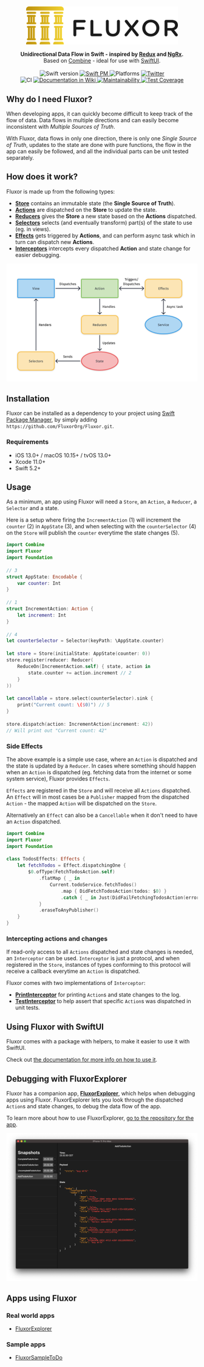 <p align="center">
    <br />
    <img src="https://raw.githubusercontent.com/FluxorOrg/Fluxor/master/Assets/Fluxor-logo.png" width="400" max-width="90%" alt="Fluxor" />
</p>

<p align="center">
    <b>Unidirectional Data Flow in Swift - inspired by <a href="https://redux.js.org">Redux</a> and <a href="https://ngrx.io">NgRx</a>.</b><br />
    Based on <a href="https://developer.apple.com/documentation/combine">Combine</a> - ideal for use with <a href="https://developer.apple.com/documentation/swiftui">SwiftUI</a>.<br />
    <br />
    <img src="https://img.shields.io/badge/Swift-5.2-brightgreen.svg" alt="Swift version" />
    <a href="https://swift.org/package-manager">
        <img src="https://img.shields.io/badge/SwiftPM-compatible-brightgreen.svg?style=flat" alt="Swift PM" />
    </a>
    <img src="https://img.shields.io/badge/platforms-Mac+iOS-brightgreen.svg?style=flat" alt="Platforms" />
    <a href="https://twitter.com/mortengregersen">
        <img src="https://img.shields.io/badge/twitter-@mortengregersen-blue.svg?style=flat" alt="Twitter" />
    </a>
    <br />
    <img src="https://github.com/FluxorOrg/Fluxor/workflows/CI/badge.svg" alt="CI" />
    <a href="https://github.com/FluxorOrg/Fluxor/wiki">
        <img src="https://img.shields.io/badge/Docs-Wiki-brightgreen" alt="Documentation in Wiki" />
    </a>
    <a href="https://codeclimate.com/github/FluxorOrg/Fluxor/maintainability">
        <img src="https://api.codeclimate.com/v1/badges/f2ea66abc81e4a578a31/maintainability" alt="Maintainability" />
    </a>
    <a href="https://codeclimate.com/github/FluxorOrg/Fluxor/test_coverage">
        <img src="https://api.codeclimate.com/v1/badges/f2ea66abc81e4a578a31/test_coverage" alt="Test Coverage" />
    </a>
</p>

## Why do I need Fluxor?
When developing apps, it can quickly become difficult to keep track of the flow of data. Data flows in multiple directions and can easily become inconsistent with *Multiple Sources of Truth*.

With Fluxor, data flows in only one direction, there is only one *Single Source of Truth*, updates to the state are done with pure functions, the flow in the app can easily be followed, and all the individual parts can be unit tested separately.

## How does it work?
Fluxor is made up from the following types:

* [**Store**](Sources/Fluxor/Store.swift) contains an immutable state (the **Single Source of Truth**).
* [**Actions**](Sources/Fluxor/Action.swift) are dispatched on the **Store** to update the state.
* [**Reducers**](Sources/Fluxor/Reducer.swift) gives the **Store** a new state based on the **Actions** dispatched.
* [**Selectors**](Sources/Fluxor/Selector.swift) selects (and eventually transform) part(s) of the state to use (eg. in views).
* [**Effects**](Sources/Fluxor/Effects.swift) gets triggered by **Actions**, and can perform async task which in turn can dispatch new **Actions**.
* [**Interceptors**](Sources/Fluxor/Interceptor.swift) intercepts every dispatched **Action** and state change for easier debugging.

![](https://raw.githubusercontent.com/FluxorOrg/Fluxor/master/Assets/Diagram.png)

## Installation

Fluxor can be installed as a dependency to your project using [Swift Package Manager](https://swift.org/package-manager), by simply adding `https://github.com/FluxorOrg/Fluxor.git`.

### Requirements

- iOS 13.0+ / macOS 10.15+ / tvOS 13.0+
- Xcode 11.0+
- Swift 5.2+

## Usage
As a minimum, an app using Fluxor will need a `Store`, an `Action`, a `Reducer`, a `Selector` and a state.

Here is a setup where firing the `IncrementAction` (1) will increment the `counter` (2) in `AppState` (3), and when selecting with the `counterSelector` (4) on the `Store` will publish the `counter` everytime the state changes (5).

```swift
import Combine
import Fluxor
import Foundation

// 3
struct AppState: Encodable {
    var counter: Int
}

// 1
struct IncrementAction: Action {
    let increment: Int
}

// 4
let counterSelector = Selector(keyPath: \AppState.counter)

let store = Store(initialState: AppState(counter: 0))
store.register(reducer: Reducer(
    ReduceOn(IncrementAction.self) { state, action in
        state.counter += action.increment // 2
    }
))

let cancellable = store.select(counterSelector).sink {
    print("Current count: \($0)") // 5
}

store.dispatch(action: IncrementAction(increment: 42))
// Will print out "Current count: 42"
```

### Side Effects
The above example is a simple use case, where an `Action` is dispatched and the state is updated by a `Reducer`. In cases where something should happen when an `Action` is dispatched (eg. fetching data from the internet or some system service), Fluxor provides `Effects`.

`Effects` are registered in the `Store` and will receive all `Actions` dispatched. An `Effect` will in most cases be a `Publisher` mapped from the dispatched `Action` - the mapped `Action` will be dispatched on the `Store`.

Alternatively an `Effect` can also be a `Cancellable` when it don't need to have an `Action` dispatched.

```swift
import Combine
import Fluxor
import Foundation

class TodosEffects: Effects {
    let fetchTodos = Effect.dispatchingOne {
        $0.ofType(FetchTodosAction.self)
            .flatMap { _ in
                Current.todoService.fetchTodos()
                    .map { DidFetchTodosAction(todos: $0) }
                    .catch { _ in Just(DidFailFetchingTodosAction(error: "An error occurred.")) }
            }
            .eraseToAnyPublisher()
    }
}
```

### Intercepting actions and changes
If read-only access to all `Actions` dispatched and state changes is needed, an `Interceptor` can be used. `Interceptor` is just a protocol, and when registered in the `Store`, instances of types conforming to this protocol will receive a callback everytime an `Action` is dispatched.

Fluxor comes with two implementations of `Interceptor`:

* [**PrintInterceptor**](Sources/Fluxor/Interceptors/PrintInterceptor.swift) for printing `Action`s and state changes to the log.
* [**TestInterceptor**](Sources/FluxorTestSupport/TestInterceptor.swift) to help assert that specific `Action`s was dispatched in unit tests.

## Using Fluxor with SwiftUI
Fluxor comes with a package with helpers, to make it easier to use it with SwiftUI.

Check out [the documentation for more info on how to use it](FluxorSwiftUI.md).

## Debugging with FluxorExplorer
Fluxor has a companion app, [**FluxorExplorer**](https://github.com/FluxorOrg/FluxorExplorer), which helps when debugging apps using Fluxor. FluxorExplorer lets you look through the dispatched `Action`s and state changes, to debug the data flow of the app.

To learn more about how to use FluxorExplorer, [go to the repository for the app](https://github.com/FluxorOrg/FluxorExplorer).

![](https://raw.githubusercontent.com/FluxorOrg/Fluxor/master/Assets/FluxorExplorer.png)


## Apps using Fluxor

### Real world apps

* [FluxorExplorer](https://github.com/FluxorOrg/FluxorExplorer)

### Sample apps

* [FluxorSampleToDo](https://github.com/FluxorOrg/FluxorSampleToDo)
